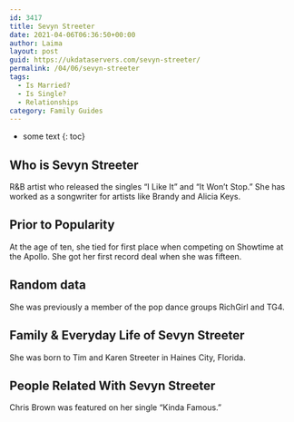 ```yaml
---
id: 3417
title: Sevyn Streeter
date: 2021-04-06T06:36:50+00:00
author: Laima
layout: post
guid: https://ukdataservers.com/sevyn-streeter/
permalink: /04/06/sevyn-streeter
tags:
  - Is Married?
  - Is Single?
  - Relationships
category: Family Guides
---
```


* some text
{: toc}


## Who is Sevyn Streeter
                  
                  
                  
R&B artist who released the singles &#8220;I Like It&#8221; and &#8220;It Won&#8217;t Stop.&#8221; She has worked as a songwriter for artists like Brandy and Alicia Keys.
                  
              
            
              
            
                
                
                
## Prior to Popularity
                  
                  
                  
At the age of ten, she tied for first place when competing on Showtime at the Apollo. She got her first record deal when she was fifteen.
                  
              
            
              
            
                
                
                
## Random data
                  
                  
                  
She was previously a member of the pop dance groups RichGirl and TG4.
                  
              
            
              
            
                
                
                
## Family & Everyday Life of Sevyn Streeter
                  
                  
                  
She was born to Tim and Karen Streeter in Haines City, Florida.
                  
              
            
              
            
                
                
                
## People Related With Sevyn Streeter
                  
                  
                  
Chris Brown was featured on her single &#8220;Kinda Famous.&#8221; 
                  
              
            
              
            
                
              
            
              
              
            
            
              
            
          
          
          